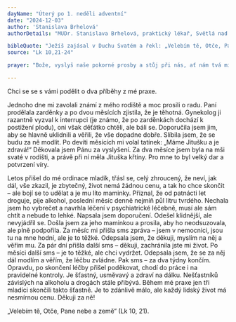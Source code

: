 ```yaml
---
dayName: "Úterý po 1. neděli adventní"
date: "2024-12-03"
author: 'Stanislava Brhelová'
authorDetails: "MUDr. Stanislava Brhelová, praktický lékař, Světlá nad Sázavou"

bibleQuote: "Ježíš zajásal v Duchu Svatém a řekl: „Velebím tě, Otče, Pane nebe a země, že když jsi tyto věci ukryl před moudrými a chytrými, odhalil jsi je maličkým; ano, Otče, tak se ti zalíbilo! Všechno je mi dáno od mého Otce. A nikdo neví, kdo je Syn, jen Otec, ani kdo je Otec, jen Syn a ten, komu to chce Syn zjevit.“ Když byli sami, obrátil se k svým učedníkům těmito slovy: „Blahoslavené oči, které vidí, co vy vidíte! Říkám vám: Mnoho proroků a králů toužilo vidět, co vidíte vy, ale neviděli, a slyšet, co slyšíte vy, ale neslyšeli.“"
source: "Lk 10,21-24"

prayer: "Bože, vyslyš naše pokorné prosby a stůj při nás, ať nám tvá milost pomáhá překonávat naši slabost, a přítomnost tvého Syna přicházejícího mezi nás ať nám dá novou odvahu a sílu a chrání nás před nákazou hříchu. Prosíme o to skrze tvého Syna…"

---
```


Chci se se s vámi podělit o dva příběhy z mé praxe.

Jednoho dne mi zavolali známí z mého rodiště a moc prosili o radu. Paní prodělala zarděnky a po dvou měsících zjistila, že je těhotná. Gynekolog ji razantně vyzval k interrupci (je známo, že po zarděnkách dochází k postižení plodu), oni však děťátko chtěli, ale báli se. Doporučila jsem jim, aby se hlavně uklidnili a věřili, že vše dopadne dobře. Slíbila jsem, že se budu za ně modlit. Po devíti měsících mi volal tatínek: „Máme Jitušku a je zdravá!“ Děkovala jsem Pánu za vyslyšení. Za dva měsíce jsem byla na mši svaté v rodišti, a právě při ní měla Jituška křtiny. Pro mne to byl velký dar a potvrzení víry.

Letos přišel do mé ordinace mladík, třásl se, celý zhroucený, že neví, jak dál, vše zkazil, je zbytečný, život nemá žádnou cenu, a tak ho chce skončit – ale bojí se to udělat a je mu líto maminky. Přiznal, že od patnácti let droguje, pije alkohol, poslední měsíc denně nejmíň půl litru tvrdého. Nechala jsem ho vybrečet a navrhla léčení v psychiatrické léčebně, musí ale sám chtít a nebude to lehké. Napsala jsem doporučení. Odešel klidnější, ale nevyjádřil se. Došla jsem za jeho maminkou a prosila, aby ho neodsuzovala, ale plně podpořila. Za měsíc mi přišla sms zpráva – jsem v nemocnici, jsou tu na mne hodní, ale je to těžké. Odepsala jsem, že děkuji, myslím na něj a věřím mu. Za pár dní přišla další sms – děkuji, zachránila jste mi život. Po měsíci další sms – je to těžké, ale chci vydržet. Odepsala jsem, že se za něj dál modlím a věřím, že léčbu zvládne. Pak sms – za dva týdny končím. Opravdu, po skončení léčby přišel poděkovat, chodí do práce i na pravidelné kontroly. Je šťastný, usměvavý a zdraví na dálku. Nešťastníků závislých na alkoholu a drogách stále přibývá. Během mé praxe jen tři mladíci skončili takto šťastně. Je to zdánlivě málo, ale každý lidský život má nesmírnou cenu. Děkuji za ně!

„Velebím tě, Otče, Pane nebe a země“ (Lk 10, 21).